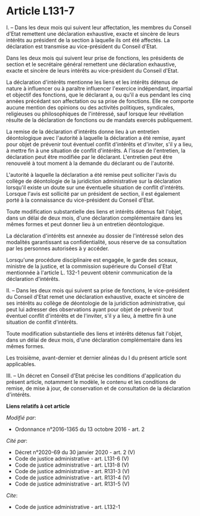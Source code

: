 # Article L131-7

I. – Dans les deux mois qui suivent leur affectation, les membres du Conseil d'Etat remettent une déclaration exhaustive,
exacte et sincère de leurs intérêts au président de la section à laquelle ils ont été affectés. La déclaration est transmise
au vice-président du Conseil d'Etat.

Dans les deux mois qui suivent leur prise de fonctions, les présidents de section et le secrétaire général remettent une
déclaration exhaustive, exacte et sincère de leurs intérêts au vice-président du Conseil d'Etat.

La déclaration d'intérêts mentionne les liens et les intérêts détenus de nature à influencer ou à paraître influencer
l'exercice indépendant, impartial et objectif des fonctions, que le déclarant a, ou qu'il a eus pendant les cinq années
précédant son affectation ou sa prise de fonctions. Elle ne comporte aucune mention des opinions ou des activités politiques,
syndicales, religieuses ou philosophiques de l'intéressé, sauf lorsque leur révélation résulte de la déclaration de fonctions
ou de mandats exercés publiquement.

La remise de la déclaration d'intérêts donne lieu à un entretien déontologique avec l'autorité à laquelle la déclaration a
été remise, ayant pour objet de prévenir tout éventuel conflit d'intérêts et d'inviter, s'il y a lieu, à mettre fin à une
situation de conflit d'intérêts. A l'issue de l'entretien, la déclaration peut être modifiée par le déclarant. L'entretien
peut être renouvelé à tout moment à la demande du déclarant ou de l'autorité.

L'autorité à laquelle la déclaration a été remise peut solliciter l'avis du collège de déontologie de la juridiction
administrative sur la déclaration lorsqu'il existe un doute sur une éventuelle situation de conflit d'intérêts. Lorsque
l'avis est sollicité par un président de section, il est également porté à la connaissance du vice-président du Conseil
d'Etat.

Toute modification substantielle des liens et intérêts détenus fait l'objet, dans un délai de deux mois, d'une déclaration
complémentaire dans les mêmes formes et peut donner lieu à un entretien déontologique.

La déclaration d'intérêts est annexée au dossier de l'intéressé selon des modalités garantissant sa confidentialité, sous
réserve de sa consultation par les personnes autorisées à y accéder.

Lorsqu'une procédure disciplinaire est engagée, le garde des sceaux, ministre de la justice, et la commission supérieure du
Conseil d'Etat mentionnée à l'article L. 132-1 peuvent obtenir communication de la déclaration d'intérêts.

II. – Dans les deux mois qui suivent sa prise de fonctions, le vice-président du Conseil d'Etat remet une déclaration
exhaustive, exacte et sincère de ses intérêts au collège de déontologie de la juridiction administrative, qui peut lui
adresser des observations ayant pour objet de prévenir tout éventuel conflit d'intérêts et de l'inviter, s'il y a lieu, à
mettre fin à une situation de conflit d'intérêts.

Toute modification substantielle des liens et intérêts détenus fait l'objet, dans un délai de deux mois, d'une déclaration
complémentaire dans les mêmes formes.

Les troisième, avant-dernier et dernier alinéas du I du présent article sont applicables.

III. – Un décret en Conseil d'Etat précise les conditions d'application du présent article, notamment le modèle, le contenu
et les conditions de remise, de mise à jour, de conservation et de consultation de la déclaration d'intérêts.

**Liens relatifs à cet article**

_Modifié par_:

  - Ordonnance n°2016-1365 du 13 octobre 2016 - art. 2

_Cité par_:

  - Décret n°2020-69 du 30 janvier 2020 - art. 2 (V)
  - Code de justice administrative - art. L131-6 (V)
  - Code de justice administrative - art. L131-8 (V)
  - Code de justice administrative - art. R131-3 (V)
  - Code de justice administrative - art. R131-4 (V)
  - Code de justice administrative - art. R131-5 (V)

_Cite_:

  - Code de justice administrative - art. L132-1
